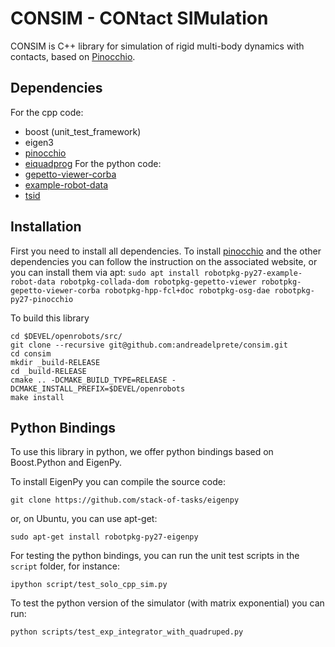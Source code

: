 # CONSIM - CONtact SIMulation

CONSIM is C++ library for simulation of rigid multi-body dynamics with contacts, based on [Pinocchio](https://github.com/stack-of-tasks/pinocchio).

## Dependencies
For the cpp code:
* boost (unit_test_framework)
* eigen3
* [pinocchio](https://github.com/stack-of-tasks/pinocchio)
* [eiquadprog](https://github.com/stack-of-tasks/eiquadprog)
For the python code:
* [gepetto-viewer-corba](https://github.com/Gepetto/gepetto-viewer-corba)
* [example-robot-data](https://github.com/Gepetto/example-robot-data)
* [tsid](https://github.com/stack-of-tasks/tsid)
    
## Installation
First you need to install all dependencies.
To install [pinocchio](https://github.com/stack-of-tasks/pinocchio) and the other dependencies you can follow the instruction on the associated website, or you can install them
via apt:
   `sudo apt install robotpkg-py27-example-robot-data robotpkg-collada-dom robotpkg-gepetto-viewer robotpkg-gepetto-viewer-corba robotpkg-hpp-fcl+doc robotpkg-osg-dae robotpkg-py27-pinocchio`

To build this library

    cd $DEVEL/openrobots/src/
    git clone --recursive git@github.com:andreadelprete/consim.git
    cd consim
    mkdir _build-RELEASE
    cd _build-RELEASE
    cmake .. -DCMAKE_BUILD_TYPE=RELEASE -DCMAKE_INSTALL_PREFIX=$DEVEL/openrobots
    make install

## Python Bindings
To use this library in python, we offer python bindings based on Boost.Python and EigenPy.

To install EigenPy you can compile the source code:

    git clone https://github.com/stack-of-tasks/eigenpy
    
or, on Ubuntu, you can use apt-get:

    sudo apt-get install robotpkg-py27-eigenpy
     
For testing the python bindings, you can run the unit test scripts in the `script` folder, for instance:

    ipython script/test_solo_cpp_sim.py

To test the python version of the simulator (with matrix exponential) you can run:

    python scripts/test_exp_integrator_with_quadruped.py
        
